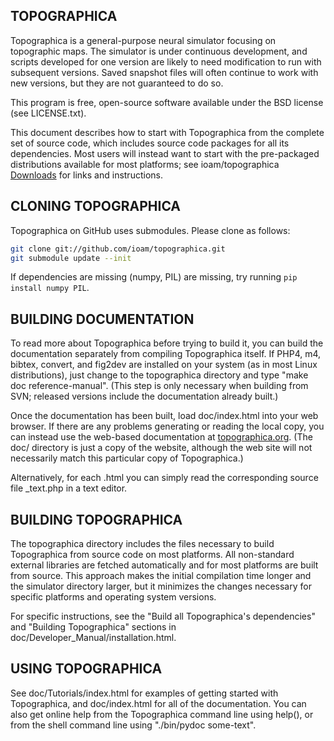 ## TOPOGRAPHICA

Topographica is a general-purpose neural simulator focusing on topographic maps.  The simulator is under continuous development, and scripts developed for one version are likely to need modification to run with subsequent versions.  Saved snapshot files will often continue to work with new versions, but they are not guaranteed to do so.

This program is free, open-source software available under the BSD license (see LICENSE.txt).


This document describes how to start with Topographica from the complete set of source code, which includes source code packages for all its dependencies.  Most users will instead want to start with the pre-packaged distributions available for most platforms; see ioam/topographica [Downloads](http://github.com/ioam/topographica/downloads) for links and instructions.

## CLONING TOPOGRAPHICA

Topographica on GitHub uses submodules. Please clone as follows:

```bash
git clone git://github.com/ioam/topographica.git
git submodule update --init
```

If dependencies are missing (numpy, PIL) are missing, try running ```pip install numpy PIL```.


## BUILDING DOCUMENTATION

To read more about Topographica before trying to build it, you can build the documentation separately from compiling Topographica itself. If PHP4, m4, bibtex, convert, and fig2dev are installed on your system (as in most Linux distributions), just change to the topographica directory and type "make doc reference-manual".  (This step is only necessary when building from SVN; released versions include the documentation already built.)

Once the documentation has been built, load doc/index.html into your web browser.  If there are any problems generating or reading the local copy, you can instead use the web-based documentation at [topographica.org](http://topographica.org).  (The doc/ directory is just a copy of the website, although the web site will not necessarily match this particular copy of Topographica.)

Alternatively, for each <file>.html you can simply read the corresponding source file <file>_text.php in a text editor.

## BUILDING TOPOGRAPHICA

The topographica directory includes the files necessary to build Topographica from source code on most platforms.  All non-standard external libraries are fetched automatically and for most platforms are built from source.  This approach makes the initial compilation time longer and the simulator directory larger, but it minimizes the changes necessary for specific platforms and operating system versions.

For specific instructions, see the "Build all Topographica's dependencies" and "Building Topographica" sections in doc/Developer_Manual/installation.html.


## USING TOPOGRAPHICA

See doc/Tutorials/index.html for examples of getting started with Topographica, and doc/index.html for all of the documentation.  You can also get online help from the Topographica command line using help(), or from the shell command line using "./bin/pydoc some-text".

